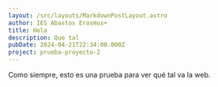 ```yaml
---
layout: /src/layouts/MarkdownPostLayout.astro
author: IES Abastos Erasmus+
title: Hola
description: Que tal
pubDate: 2024-04-21T22:34:00.000Z
project: prueba-proyecto-2
---
```


Como siempre, esto es una prueba para ver qué tal va la web.
